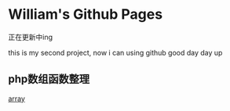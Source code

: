 # William's Github Pages

正在更新中ing

this is my second project, now i can using github good day day up

## php数组函数整理
[array](https://github.com/william-wqq/william-wqq.github.io/blob/master/study/php/php_array.txt)
